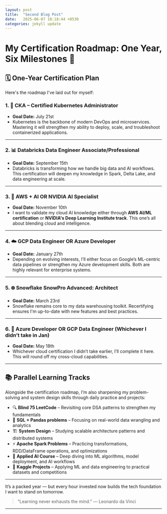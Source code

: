 ```yaml
---
layout: post
title:  "Second Blog Post"
date:   2025-06-07 18:18:44 +0530
categories: jekyll update
---
```

# My Certification Roadmap: One Year, Six Milestones 🎯

## 🗓️ One-Year Certification Plan

Here's the roadmap I've laid out for myself:

### 1. 🚢 **CKA – Certified Kubernetes Administrator**
- **Goal Date:** July 21st  
- Kubernetes is the backbone of modern DevOps and microservices. Mastering it will strengthen my ability to deploy, scale, and troubleshoot containerized applications.

---

### 2. 📊 **Databricks Data Engineer Associate/Professional**
- **Goal Date:** September 15th  
- Databricks is transforming how we handle big data and AI workflows. This certification will deepen my knowledge in Spark, Delta Lake, and data engineering at scale.

---

### 3. 🤖 **AWS + AI OR NVIDIA AI Specialist**
- **Goal Date:** November 10th  
- I want to validate my cloud AI knowledge either through **AWS AI/ML certification** or **NVIDIA's Deep Learning Institute track**. This one’s all about blending cloud and intelligence.

---

### 4. ☁️ **GCP Data Engineer OR Azure Developer**
- **Goal Date:** January 27th  
- Depending on evolving interests, I’ll either focus on Google’s ML-centric data pipelines or strengthen my Azure development skills. Both are highly relevant for enterprise systems.

---

### 5. ❄️ **Snowflake SnowPro Advanced: Architect**
- **Goal Date:** March 23rd  
- Snowflake remains core to my data warehousing toolkit. Recertifying ensures I'm up-to-date with new features and best practices.

---

### 6. 🔁 **Azure Developer OR GCP Data Engineer (Whichever I didn’t take in Jan)**
- **Goal Date:** May 18th  
- Whichever cloud certification I didn’t take earlier, I’ll complete it here. This will round off my cross-cloud capabilities.

---

## 📚 Parallel Learning Tracks

Alongside the certification roadmap, I’m also sharpening my problem-solving and system design skills through daily practice and projects:

- 🔍 **Blind 75 LeetCode** – Revisiting core DSA patterns to strengthen my fundamentals
- 🧮 **SQL + Pandas problems** – Focusing on real-world data wrangling and analytics
- 🏗️ **System Design** – Studying scalable architecture patterns and distributed systems
- ⚡ **Apache Spark Problems** – Practicing transformations, RDD/DataFrame operations, and optimizations
- 🤖 **Applied AI Course** – Deep diving into ML algorithms, model deployment, and AI workflows
- 🧪 **Kaggle Projects** – Applying ML and data engineering to practical datasets and competitions

---

It’s a packed year — but every hour invested now builds the tech foundation I want to stand on tomorrow.

> “Learning never exhausts the mind.” — Leonardo da Vinci

---


